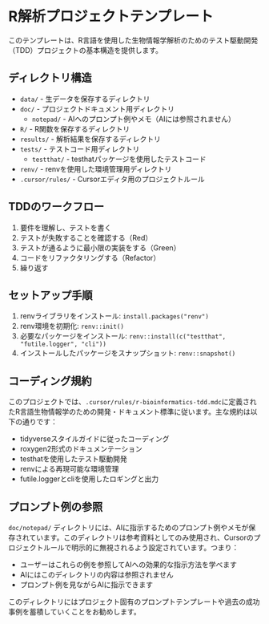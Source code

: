 # R解析プロジェクトテンプレート

このテンプレートは、R言語を使用した生物情報学解析のためのテスト駆動開発（TDD）プロジェクトの基本構造を提供します。

## ディレクトリ構造

- `data/` - 生データを保存するディレクトリ
- `doc/` - プロジェクトドキュメント用ディレクトリ
  - `notepad/` - AIへのプロンプト例やメモ（AIには参照されません）
- `R/` - R関数を保存するディレクトリ
- `results/` - 解析結果を保存するディレクトリ
- `tests/` - テストコード用ディレクトリ
  - `testthat/` - testhatパッケージを使用したテストコード
- `renv/` - renvを使用した環境管理用ディレクトリ
- `.cursor/rules/` - Cursorエディタ用のプロジェクトルール

## TDDのワークフロー

1. 要件を理解し、テストを書く
2. テストが失敗することを確認する（Red）
3. テストが通るように最小限の実装をする（Green）
4. コードをリファクタリングする（Refactor）
5. 繰り返す

## セットアップ手順

1. renvライブラリをインストール: `install.packages("renv")`
2. renv環境を初期化: `renv::init()`
3. 必要なパッケージをインストール: `renv::install(c("testthat", "futile.logger", "cli"))`
4. インストールしたパッケージをスナップショット: `renv::snapshot()`

## コーディング規約

このプロジェクトでは、`.cursor/rules/r-bioinformatics-tdd.mdc`に定義されたR言語生物情報学のための開発・ドキュメント標準に従います。主な規約は以下の通りです：

- tidyverseスタイルガイドに従ったコーディング
- roxygen2形式のドキュメンテーション
- testhatを使用したテスト駆動開発
- renvによる再現可能な環境管理
- futile.loggerとcliを使用したロギングと出力

## プロンプト例の参照

`doc/notepad/` ディレクトリには、AIに指示するためのプロンプト例やメモが保存されています。このディレクトリは参考資料としてのみ使用され、Cursorのプロジェクトルールで明示的に無視されるよう設定されています。つまり：

- ユーザーはこれらの例を参照してAIへの効果的な指示方法を学べます
- AIにはこのディレクトリの内容は参照されません
- プロンプト例を見ながらAIに指示できます

このディレクトリにはプロジェクト固有のプロンプトテンプレートや過去の成功事例を蓄積していくことをお勧めします。 